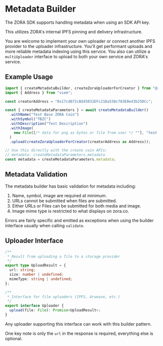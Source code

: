 # Metadata Builder

The ZORA SDK supports handling metadata when using an SDK API key.

This utilizes ZORA's internal IPFS pinning and delivery infrastructure.

You are welcome to implement your own uploader or connect another IPFS provider to the uploader infrastructure. You'll get performant uploads and more reliable metadata indexing using this service. You also can utilize a `multiUploader` interface to upload to both your own service and ZORA's service.

## Example Usage

```ts twoslash
import { createMetadataBuilder, createZoraUploaderForCreator } from "@zoralabs/coins-sdk";
import { Address } from "viem";

const creatorAddress = "0x17cd072cBd45031EFc21Da538c783E0ed3b25DCc";

const { createMetadataParameters } = await createMetadataBuilder()
  .withName("Test Base ZORA Coin")
  .withSymbol("TBZC")
  .withDescription("Test Description")
  .withImage(
    new File([/* data for png as bytes or file from user */ ""], "test.png", { type: "image/png" }),
  )
  .upload(createZoraUploaderForCreator(creatorAddress as Address));

// Use this directly with the create coin APIs:
// metadata: createMetadataParameters.metadata
const metadata = createMetadataParameters.metadata;
```

## Metadata Validation

The metadata builder has basic validation for metadata including:

1. Name, symbol, image are required at minimum.
2. URLs cannot be submitted when files are submitted.
3. Either URLs or Files can be submitted for both media and image.
4. Image mime type is restricted to what displays on zora.co.

Errors are fairly specific and emitted as exceptions when using the builder interface usually when calling `validate`.

## Uploader Interface

```ts
/**
 * Result from uploading a file to a storage provider
 */
export type UploadResult = {
  url: string;
  size: number | undefined;
  mimeType: string | undefined;
};

/**
 * Interface for file uploaders (IPFS, Arweave, etc.)
 */
export interface Uploader {
  upload(file: File): Promise<UploadResult>;
}
```

Any uploader supporting this interface can work with this builder pattern.

One key note is only the `url` in the response is required, everything else is optional.
